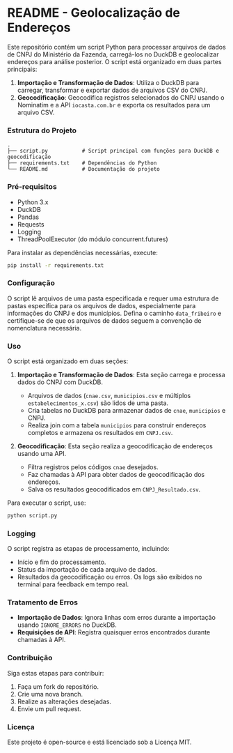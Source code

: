 # README - Geolocalização de Endereços

Este repositório contém um script Python para processar arquivos de dados de CNPJ do Ministério da Fazenda, carregá-los no DuckDB e geolocalizar endereços para análise posterior. O script está organizado em duas partes principais:

1. **Importação e Transformação de Dados**: Utiliza o DuckDB para carregar, transformar e exportar dados de arquivos CSV do CNPJ.
2. **Geocodificação**: Geocodifica registros selecionados do CNPJ usando o Nominatim e a API `iocasta.com.br` e exporta os resultados para um arquivo CSV.

### Estrutura do Projeto

```plaintext
.
├── script.py           # Script principal com funções para DuckDB e geocodificação
├── requirements.txt    # Dependências do Python
└── README.md           # Documentação do projeto
```

### Pré-requisitos

- Python 3.x
- DuckDB
- Pandas
- Requests
- Logging
- ThreadPoolExecutor (do módulo concurrent.futures)

Para instalar as dependências necessárias, execute:

```bash
pip install -r requirements.txt
```

### Configuração

O script lê arquivos de uma pasta especificada e requer uma estrutura de pastas específica para os arquivos de dados, especialmente para informações do CNPJ e dos municípios. Defina o caminho `data_fribeiro` e certifique-se de que os arquivos de dados seguem a convenção de nomenclatura necessária.

### Uso

O script está organizado em duas seções:

1. **Importação e Transformação de Dados**: Esta seção carrega e processa dados do CNPJ com DuckDB.

   - Arquivos de dados (`cnae.csv`, `municipios.csv` e múltiplos `estabelecimentos_x.csv`) são lidos de uma pasta.
   - Cria tabelas no DuckDB para armazenar dados de `cnae`, `municipios` e CNPJ.
   - Realiza join com a tabela `municipios` para construir endereços completos e armazena os resultados em `CNPJ.csv`.
2. **Geocodificação**: Esta seção realiza a geocodificação de endereços usando uma API.

   - Filtra registros pelos códigos `cnae` desejados.
   - Faz chamadas à API para obter dados de geocodificação dos endereços.
   - Salva os resultados geocodificados em `CNPJ_Resultado.csv`.

Para executar o script, use:

```bash
python script.py
```

### Logging

O script registra as etapas de processamento, incluindo:

- Início e fim do processamento.
- Status da importação de cada arquivo de dados.
- Resultados da geocodificação ou erros.
  Os logs são exibidos no terminal para feedback em tempo real.

### Tratamento de Erros

- **Importação de Dados**: Ignora linhas com erros durante a importação usando `IGNORE_ERRORS` no DuckDB.
- **Requisições de API**: Registra quaisquer erros encontrados durante chamadas à API.

### Contribuição

Siga estas etapas para contribuir:

1. Faça um fork do repositório.
2. Crie uma nova branch.
3. Realize as alterações desejadas.
4. Envie um pull request.

### Licença

Este projeto é open-source e está licenciado sob a Licença MIT.
